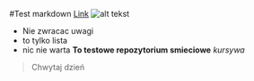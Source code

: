 #Test markdown
[Link](http://piestrzynski.pl)
![alt tekst](https://piestrzynski.pl/wp-content/uploads/2017/03/todotask.png)
* Nie zwracac uwagi
* to tylko lista
* nic nie warta
**To testowe repozytorium smieciowe**
_kursywa_
> Chwytaj dzień
